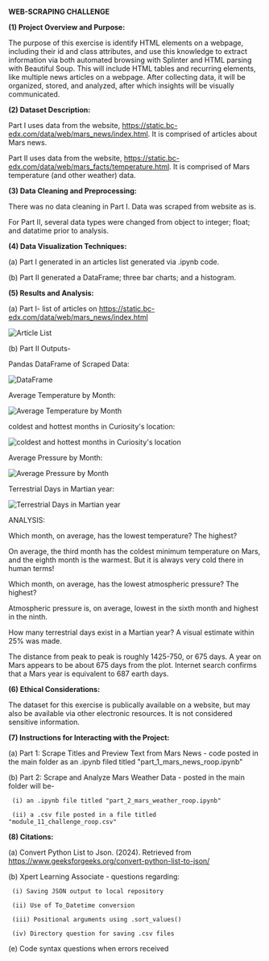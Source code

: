 **WEB-SCRAPING CHALLENGE**


**(1) Project Overview and Purpose:**


The purpose of this exercise is identify HTML elements on a webpage, including their id and class attributes, and use this knowledge to extract information via both automated browsing with Splinter and HTML parsing with Beautiful Soup. This will include HTML tables and recurring elements, like multiple news articles on a webpage. After collecting data, it will be organized, stored, and analyzed, after which insights will be visually communicated.


**(2) Dataset Description:**


Part I uses data from the website, https://static.bc-edx.com/data/web/mars_news/index.html. It is comprised of articles about Mars news.


Part II uses data from the website, https://static.bc-edx.com/data/web/mars_facts/temperature.html. It is comprised of Mars temperature (and other weather) data.


**(3) Data Cleaning and Preprocessing:**


There was no data cleaning in Part I. Data was scraped from website as is.

For Part II, several data types were changed from object to integer; float; and datatime prior to analysis.


**(4) Data Visualization Techniques:**


(a) Part I generated in an articles list generated via .ipynb code.


(b) Part II generated a DataFrame; three bar charts; and a histogram.


**(5) Results and Analysis:**


(a) Part I- list of articles on  https://static.bc-edx.com/data/web/mars_news/index.html

![Article List](Output/p1_articles_list.png)


(b) Part II Outputs-


Pandas DataFrame of Scraped Data:

![DataFrame](Output/p2_mars_df.png)


Average Temperature by Month:

![Average Temperature by Month](Output/p2_temperature_by_month.png)


coldest and hottest months in Curiosity's location:

![coldest and hottest months in Curiosity's location](Output/p2_coldest_months.png)


Average Pressure by Month:

![Average Pressure by Month](Output/p2_average_pressure_per_month.png)


Terrestrial Days in Martian year:

![Terrestrial Days in Martian year](Output/p2_terrestrial_days_per_martian_year.png)


ANALYSIS:


Which month, on average, has the lowest temperature? The highest?


On average, the third month has the coldest minimum temperature on Mars, and the eighth month is the warmest. But it is always very cold there in human terms!


Which month, on average, has the lowest atmospheric pressure? The highest?


Atmospheric pressure is, on average, lowest in the sixth month and highest in the ninth.


How many terrestrial days exist in a Martian year? A visual estimate within 25% was made.


The distance from peak to peak is roughly 1425-750, or 675 days. A year on Mars appears to be about 675 days from the plot. Internet search confirms that a Mars year is equivalent to 687 earth days.


**(6) Ethical Considerations:**

The dataset for this exercise is publically available on a website, but may also be available via other electronic resources. It is not considered sensitive information.


**(7) Instructions for Interacting with the Project:**

(a) Part 1: Scrape Titles and Preview Text from Mars News - code posted in the main folder as an .ipynb filed titled "part_1_mars_news_roop.ipynb"


(b) Part 2: Scrape and Analyze Mars Weather Data - posted in the main folder will be-

     (i) an .ipynb file titled "part_2_mars_weather_roop.ipynb"

     (ii) a .csv file posted in a file titled "module_11_challenge_roop.csv"


**(8) Citations:**

(a) Convert Python List to Json. (2024). Retrieved from https://www.geeksforgeeks.org/convert-python-list-to-json/

(b) Xpert Learning Associate - questions regarding:

     (i) Saving JSON output to local repository

     (ii) Use of To_Datetime conversion

     (iii) Positional arguments using .sort_values()

     (iv) Directory question for saving .csv files

(e) Code syntax questions when errors received
